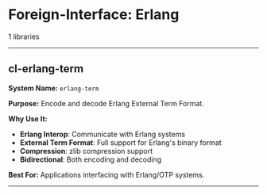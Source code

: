 # Foreign-Interface: Erlang

1 libraries

---

## cl-erlang-term

**System Name:** `erlang-term`

**Purpose:** Encode and decode Erlang External Term Format.

**Why Use It:**
- **Erlang Interop**: Communicate with Erlang systems
- **External Term Format**: Full support for Erlang's binary format
- **Compression**: zlib compression support
- **Bidirectional**: Both encoding and decoding

**Best For:** Applications interfacing with Erlang/OTP systems.

---


